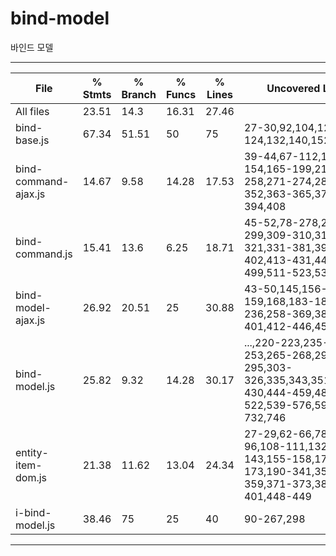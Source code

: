 # bind-model
바인드 모델

----------------------------------------
File                                     | % Stmts | % Branch | % Funcs | % Lines | Uncovered Line #s                                                           
-----------------------------------------|---------|----------|---------|---------|--
All files             |   23.51 |     14.3 |   16.31 |   27.46 |                                                                                                                     
 bind-base.js         |   67.34 |    51.51 |      50 |      75 | 27-30,92,104,122-124,132,140,152                                                                                    
 bind-command-ajax.js |   14.67 |     9.58 |   14.28 |   17.53 | 39-44,67-112,122-154,165-199,211-258,271-274,285-352,363-365,372-394,408                                            
 bind-command.js      |   15.41 |     13.6 |    6.25 |   18.71 | 45-52,78-278,288,297-299,309-310,319-321,331-381,396-402,413-431,445-499,511-523,536                                
 bind-model-ajax.js   |   26.92 |    20.51 |      25 |   30.88 | 43-50,145,156-159,168,183-185,194-236,258-369,383-401,412-446,459-460                                               
 bind-model.js        |   25.82 |     9.32 |   14.28 |   30.17 | ...,220-223,235-238,250-253,265-268,293-295,303-326,335,343,351,368,390-430,444-459,486-522,539-576,590,604-732,746 
 entity-item-dom.js   |   21.38 |    11.62 |   13.04 |   24.34 | 27-29,62-66,78-81,93-96,108-111,132-143,155-158,170-173,190-341,356-359,371-373,382-401,448-449                     
 i-bind-model.js      |   38.46 |       75 |      25 |      40 | 90-267,298                        
----------------------------------------